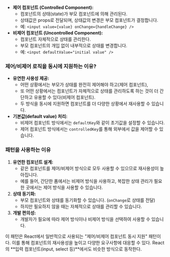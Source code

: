 - **제어 컴포넌트 (Controlled Component):**
    - 컴포넌트의 상태(state)가 부모 컴포넌트에 의해 관리된다.
    - 상태값은 props로 전달되며, 상태값의 변경은 부모 컴포넌트가 결정합니다.
    - 예: `<input value={value} onChange={handleChange} />`
- **비제어 컴포넌트 (Uncontrolled Component):**
    - 컴포넌트 자체적으로 상태를 관리한다.
    - 부모 컴포넌트의 개입 없이 내부적으로 상태를 변경합니다.
    - 예: `<input defaultValue="initial value" />`

### 제어/비제어 로직을 동시에 지원하는 이유?

- **유연한 사용성 제공:**
    - 어떤 상황에서는 부모가 상태를 완전히 제어해야 하고(제어 컴포넌트),
    - 또 어떤 상황에서는 컴포넌트가 자체적으로 상태를 관리하도록 하는 것이 더 간단하고 유용할 수 있다(비제어 컴포넌트).
    - 두 방식을 동시에 지원하면 컴포넌트를 더 다양한 상황에서 재사용할 수 있습니다.
- **기본값(default value) 처리:**
    - 비제어 컴포넌트 방식에서는 `defaultKey`와 같이 초기값을 설정할 수 있습니다.
    - 제어 컴포넌트 방식에서는 `controlledKey`를 통해 외부에서 값을 제어할 수 있습니다.

### 패턴을 사용하는 이유

1. **유연한 컴포넌트 설계:**
    - 같은 컴포넌트를 제어/비제어 방식으로 모두 사용할 수 있으므로 재사용성이 높아집니다.
    - 예를 들어, 간단한 폼에서는 비제어 방식을 사용하고, 복잡한 상태 관리가 필요한 곳에서는 제어 방식을 사용할 수 있습니다.
2. **상태 동기화:**
    - 부모 컴포넌트와 상태를 동기화할 수 있습니다. (`onChange`로 상태를 전달)
    - 하지만 필요하지 않을 때는 자체적으로 상태를 관리할 수 있습니다.
3. **개발 편의성:**
    - 개발자가 필요에 따라 제어 방식이나 비제어 방식을 선택하여 사용할 수 있습니다.

이 패턴은 React에서 일반적으로 사용되는 "제어/비제어 컴포넌트 동시 지원" 패턴이다. 이를 통해 컴포넌트의 재사용성을 높이고 다양한 요구사항에 대응할 수 있다. React의 **입력 컴포넌트(input, select 등)**에서도 비슷한 방식으로 동작한다.

``` tsx


```